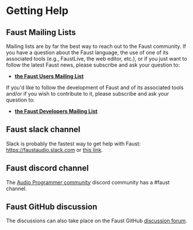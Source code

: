 # Getting Help

## Faust Mailing Lists

Mailing lists are by far the best way to reach out to the Faust community. If you have a question about the Faust language, the use of one of its associated tools (e.g., FaustLive, the web editor, etc.), or if you just want to follow the latest Faust news, please subscribe and ask your question to:

* [**the Faust Users Mailing List**](https://sourceforge.net/projects/faudiostream/lists/faudiostream-users)

If you'd like to follow the development of Faust and of its associated tools and/or if you wish to contribute to it, please subscribe and ask your question to:

* [**the Faust Developers Mailing List**](https://sourceforge.net/projects/faudiostream/lists/faudiostream-devel) 

## Faust slack channel

Slack is probably the fastest way to get help with Faust: <https://faustaudio.slack.com> or [this link](https://join.slack.com/t/faustaudio/shared_invite/zt-a624szlz-fL4v2DTR~ZGlI7wARryT7g).

## Faust discord channel

The [Audio Programmer community](https://theaudioprogrammer.com/community) discord community has a #faust channel.


## Faust GitHub discussion

The discussions can also take place on the Faust GitHub [discussion forum](https://github.com/grame-cncm/faust/discussions).
